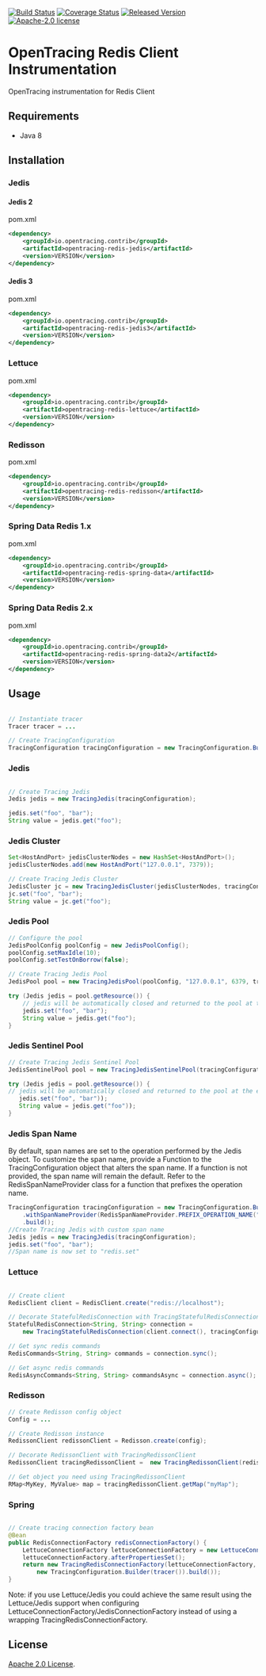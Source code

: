 [![Build Status][ci-img]][ci] [![Coverage Status][cov-img]][cov] [![Released Version][maven-img]][maven] [![Apache-2.0 license](https://img.shields.io/badge/license-Apache%202.0-blue.svg)](https://opensource.org/licenses/Apache-2.0)


# OpenTracing Redis Client Instrumentation
OpenTracing instrumentation for Redis Client

## Requirements

- Java 8

## Installation

### Jedis

#### Jedis 2

pom.xml
```xml
<dependency>
    <groupId>io.opentracing.contrib</groupId>
    <artifactId>opentracing-redis-jedis</artifactId>
    <version>VERSION</version>
</dependency>
```

#### Jedis 3

pom.xml
```xml
<dependency>
    <groupId>io.opentracing.contrib</groupId>
    <artifactId>opentracing-redis-jedis3</artifactId>
    <version>VERSION</version>
</dependency>
```

### Lettuce

pom.xml
```xml
<dependency>
    <groupId>io.opentracing.contrib</groupId>
    <artifactId>opentracing-redis-lettuce</artifactId>
    <version>VERSION</version>
</dependency>
```

### Redisson
pom.xml
```xml
<dependency>
    <groupId>io.opentracing.contrib</groupId>
    <artifactId>opentracing-redis-redisson</artifactId>
    <version>VERSION</version>
</dependency>
```

### Spring Data Redis 1.x

pom.xml
```xml
<dependency>
    <groupId>io.opentracing.contrib</groupId>
    <artifactId>opentracing-redis-spring-data</artifactId>
    <version>VERSION</version>
</dependency>
```

### Spring Data Redis 2.x

pom.xml
```xml
<dependency>
    <groupId>io.opentracing.contrib</groupId>
    <artifactId>opentracing-redis-spring-data2</artifactId>
    <version>VERSION</version>
</dependency>
```

## Usage

```java

// Instantiate tracer
Tracer tracer = ...

// Create TracingConfiguration
TracingConfiguration tracingConfiguration = new TracingConfiguration.Builder(tracer).build(); 

```

### Jedis
```java

// Create Tracing Jedis
Jedis jedis = new TracingJedis(tracingConfiguration);

jedis.set("foo", "bar");
String value = jedis.get("foo");

```

### Jedis Cluster
```java
Set<HostAndPort> jedisClusterNodes = new HashSet<HostAndPort>();
jedisClusterNodes.add(new HostAndPort("127.0.0.1", 7379));

// Create Tracing Jedis Cluster
JedisCluster jc = new TracingJedisCluster(jedisClusterNodes, tracingConfiguration);
jc.set("foo", "bar");
String value = jc.get("foo");

```

### Jedis Pool
```java
// Configure the pool
JedisPoolConfig poolConfig = new JedisPoolConfig();
poolConfig.setMaxIdle(10);
poolConfig.setTestOnBorrow(false);

// Create Tracing Jedis Pool
JedisPool pool = new TracingJedisPool(poolConfig, "127.0.0.1", 6379, tracingConfiguration);

try (Jedis jedis = pool.getResource()) {
    // jedis will be automatically closed and returned to the pool at the end of "try" block
    jedis.set("foo", "bar");
    String value = jedis.get("foo");
}
```

### Jedis Sentinel Pool
```java
// Create Tracing Jedis Sentinel Pool
JedisSentinelPool pool = new TracingJedisSentinelPool(tracingConfiguration, MASTER_NAME, sentinels, poolConfig);

try (Jedis jedis = pool.getResource()) {
// jedis will be automatically closed and returned to the pool at the end of "try" block
   jedis.set("foo", "bar"));
   String value = jedis.get("foo"));
}
```

### Jedis Span Name
By default, span names are set to the operation performed by the Jedis object. 
To customize the span name, provide a Function to the TracingConfiguration object that alters the span name. 
If a function is not provided, the span name will remain the default. 
Refer to the RedisSpanNameProvider class for a function that prefixes the operation name. 
```java
TracingConfiguration tracingConfiguration = new TracingConfiguration.Builder(tracer)
    .withSpanNameProvider(RedisSpanNameProvider.PREFIX_OPERATION_NAME("redis."))
    .build(); 
//Create Tracing Jedis with custom span name
Jedis jedis = new TracingJedis(tracingConfiguration);
jedis.set("foo", "bar");
//Span name is now set to "redis.set"

```

### Lettuce

```java

// Create client
RedisClient client = RedisClient.create("redis://localhost");

// Decorate StatefulRedisConnection with TracingStatefulRedisConnection
StatefulRedisConnection<String, String> connection = 
    new TracingStatefulRedisConnection(client.connect(), tracingConfiguration);

// Get sync redis commands
RedisCommands<String, String> commands = connection.sync();

// Get async redis commands
RedisAsyncCommands<String, String> commandsAsync = connection.async();

```

### Redisson

```java
// Create Redisson config object
Config = ...

// Create Redisson instance
RedissonClient redissonClient = Redisson.create(config);

// Decorate RedissonClient with TracingRedissonClient
RedissonClient tracingRedissonClient =  new TracingRedissonClient(redissonClient, tracingConfiguration);

// Get object you need using TracingRedissonClient
RMap<MyKey, MyValue> map = tracingRedissonClient.getMap("myMap");
```

### Spring

```java

// Create tracing connection factory bean
@Bean
public RedisConnectionFactory redisConnectionFactory() {
    LettuceConnectionFactory lettuceConnectionFactory = new LettuceConnectionFactory();
    lettuceConnectionFactory.afterPropertiesSet();
    return new TracingRedisConnectionFactory(lettuceConnectionFactory,
        new TracingConfiguration.Builder(tracer()).build());
}
```

Note: if you use Lettuce/Jedis you could achieve the same result using the Lettuce/Jedis support when 
configuring LettuceConnectionFactory/JedisConnectionFactory instead of using a wrapping TracingRedisConnectionFactory.

## License

[Apache 2.0 License](./LICENSE).

[ci-img]: https://travis-ci.org/opentracing-contrib/java-redis-client.svg?branch=master
[ci]: https://travis-ci.org/opentracing-contrib/java-redis-client
[cov-img]: https://coveralls.io/repos/github/opentracing-contrib/java-redis-client/badge.svg?branch=master
[cov]: https://coveralls.io/github/opentracing-contrib/java-redis-client?branch=master
[maven-img]: https://img.shields.io/maven-central/v/io.opentracing.contrib/opentracing-redis-parent.svg
[maven]: http://search.maven.org/#search%7Cga%7C1%7Copentracing-redis-parent
